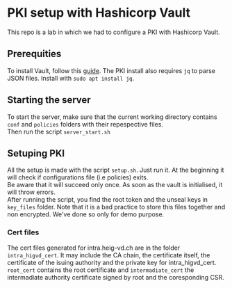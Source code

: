 # PKI setup with Hashicorp Vault
This repo is a lab in which we had to configure a PKI with Hashicorp Vault.

## Prerequities
To install Vault, follow this [guide](https://learn.hashicorp.com/tutorials/vault/getting-started-install).
The PKI install also requires `jq` to parse JSON files. Install with `sudo apt install jq`. 

## Starting the server
To start the server, make sure that the current working directory contains `conf` and `policies` folders with their repespective files.  
Then run the script `server_start.sh`

## Setuping PKI
All the setup is made with the script `setup.sh`. Just run it. At the beginning it will check if configurations file (i.e policies) exits.  
Be aware that it will succeed only once. As soon as the vault is initialised, it will throw errors.  
After running the script, you find the root token and the unseal keys in `key_files` folder. Note that it is a bad practice to store this files together and non encrypted. We've done so only for demo purpose.
### Cert files
The cert files generated for intra.heig-vd.ch are in the folder `intra_higvd_cert`. It may include the CA chain, the certificate itself, the certificate of the isuing authority and the private key for intra_higvd_cert. `root_cert` contains the root certificate and `intermadiate_cert` the intermadiate authority certificate signed by root and the coresponding CSR.